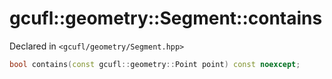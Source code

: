 # gcufl::geometry::Segment::contains
Declared in `<gcufl/geometry/Segment.hpp>`
```cpp
bool contains(const gcufl::geometry::Point point) const noexcept;
```
